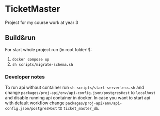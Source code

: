 
# TicketMaster

Project for my course work at year 3

## Build&run

For start whole project run (in root folder!!):

1. `docker compose up`
2. `sh scripts/migrate-schema.sh`


### Developer notes

To run api without container run `sh scripts/start-serverless.sh` and change `packages/proj-api/env/api-config.json/postgresHost` to `localhost` and disable running api container in docker. In case you want to start api with default workflow change `packages/proj-api/env/api-config.json/postgresHost` to `ticket_master_db`.